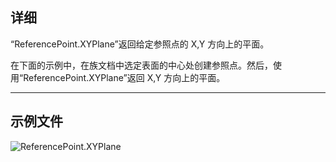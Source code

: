 ## 详细
“ReferencePoint.XYPlane”返回给定参照点的 X,Y 方向上的平面。

在下面的示例中，在族文档中选定表面的中心处创建参照点。然后，使用“ReferencePoint.XYPlane”返回 X,Y 方向上的平面。


___
## 示例文件

![ReferencePoint.XYPlane](./Revit.Elements.ReferencePoint.XYPlane_img.jpg)
